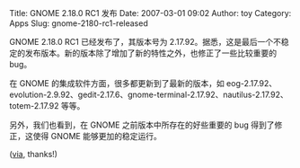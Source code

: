 Title: GNOME 2.18.0 RC1 发布
Date: 2007-03-01 09:02
Author: toy
Category: Apps
Slug: gnome-2180-rc1-released

GNOME 2.18.0 RC1 已经发布了，其版本号为
2.17.92。据悉，这是最后一个不稳定的发布版本。新的版本除了增加了新的特性之外，也修正了一些比较重要的
bug。

在 GNOME 的集成软件方面，很多都更新到了最新的版本，如
eog-2.17.92、evolution-2.9.92、gedit-2.17.6、gnome-terminal-2.17.92、nautilus-2.17.92、totem-2.17.92
等等。

另外，我们也看到，在 GNOME 之前版本中所存在的好些重要的 bug
得到了修正，这使得 GNOME 能够更加的稳定运行。

([via](http://osnews.com/story.php/17392/GNOME-2.18.0-RC1-Released/),
thanks!)
